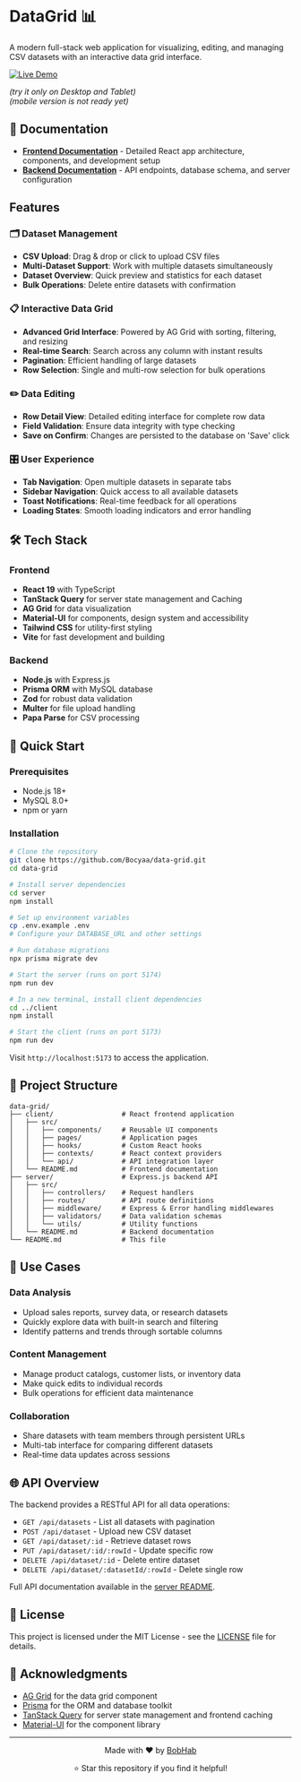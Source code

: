 # DataGrid 📊

A modern full-stack web application for visualizing, editing, and managing CSV datasets with an interactive data grid interface.

[![Live Demo](https://img.shields.io/badge/🚀-Live%20Demo-blue?style=for-the-badge)](https://data-grid-six.vercel.app/)
  
*(try it only on Desktop and Tablet)* <br>
*(mobile version is not ready yet)*

## 📖 Documentation

- **[Frontend Documentation](./client/README.md)** - Detailed React app architecture, components, and development setup
- **[Backend Documentation](./server/README.md)** - API endpoints, database schema, and server configuration

## Features

### 🗂️ Dataset Management

- **CSV Upload**: Drag & drop or click to upload CSV files
- **Multi-Dataset Support**: Work with multiple datasets simultaneously
- **Dataset Overview**: Quick preview and statistics for each dataset
- **Bulk Operations**: Delete entire datasets with confirmation

### 📋 Interactive Data Grid

- **Advanced Grid Interface**: Powered by AG Grid with sorting, filtering, and resizing
- **Real-time Search**: Search across any column with instant results
- **Pagination**: Efficient handling of large datasets
- **Row Selection**: Single and multi-row selection for bulk operations

### ✏️ Data Editing

- **Row Detail View**: Detailed editing interface for complete row data
- **Field Validation**: Ensure data integrity with type checking
- **Save on Confirm**: Changes are persisted to the database on 'Save' click

### 🎛️ User Experience

- **Tab Navigation**: Open multiple datasets in separate tabs
- **Sidebar Navigation**: Quick access to all available datasets
- **Toast Notifications**: Real-time feedback for all operations
- **Loading States**: Smooth loading indicators and error handling

## 🛠️ Tech Stack

### Frontend

- **React 19** with TypeScript
- **TanStack Query** for server state management and Caching
- **AG Grid** for data visualization
- **Material-UI** for components, design system and accessibility
- **Tailwind CSS** for utility-first styling
- **Vite** for fast development and building

### Backend

- **Node.js** with Express.js
- **Prisma ORM** with MySQL database
- **Zod** for robust data validation
- **Multer** for file upload handling
- **Papa Parse** for CSV processing

## 🚀 Quick Start

### Prerequisites

- Node.js 18+
- MySQL 8.0+
- npm or yarn

### Installation

```bash
# Clone the repository
git clone https://github.com/Bocyaa/data-grid.git
cd data-grid

# Install server dependencies
cd server
npm install

# Set up environment variables
cp .env.example .env
# Configure your DATABASE_URL and other settings

# Run database migrations
npx prisma migrate dev

# Start the server (runs on port 5174)
npm run dev

# In a new terminal, install client dependencies
cd ../client
npm install

# Start the client (runs on port 5173)
npm run dev
```

Visit `http://localhost:5173` to access the application.

## 📁 Project Structure

```
data-grid/
├── client/                 # React frontend application
│   ├── src/
│   │   ├── components/     # Reusable UI components
│   │   ├── pages/          # Application pages
│   │   ├── hooks/          # Custom React hooks
│   │   ├── contexts/       # React context providers
│   │   └── api/            # API integration layer
│   └── README.md           # Frontend documentation
├── server/                 # Express.js backend API
│   ├── src/
│   │   ├── controllers/    # Request handlers
│   │   ├── routes/         # API route definitions
│   │   ├── middleware/     # Express & Error handling middlewares
│   │   ├── validators/     # Data validation schemas
│   │   └── utils/          # Utility functions
│   └── README.md           # Backend documentation
└── README.md               # This file
```

## 🎯 Use Cases

### Data Analysis

- Upload sales reports, survey data, or research datasets
- Quickly explore data with built-in search and filtering
- Identify patterns and trends through sortable columns

### Content Management

- Manage product catalogs, customer lists, or inventory data
- Make quick edits to individual records
- Bulk operations for efficient data maintenance

### Collaboration

- Share datasets with team members through persistent URLs
- Multi-tab interface for comparing different datasets
- Real-time data updates across sessions

## 🌐 API Overview

The backend provides a RESTful API for all data operations:

- `GET /api/datasets` - List all datasets with pagination
- `POST /api/dataset` - Upload new CSV dataset
- `GET /api/dataset/:id` - Retrieve dataset rows
- `PUT /api/dataset/:id/:rowId` - Update specific row
- `DELETE /api/dataset/:id` - Delete entire dataset
- `DELETE /api/dataset/:datasetId/:rowId` - Delete single row

Full API documentation available in the [server README](./server/README.md).

## 📝 License

This project is licensed under the MIT License - see the [LICENSE](LICENSE) file for details.

## 🙏 Acknowledgments

- [AG Grid](https://ag-grid.com/) for the data grid component
- [Prisma](https://prisma.io/) for the ORM and database toolkit
- [TanStack Query](https://tanstack.com/query) for server state management and frontend caching
- [Material-UI](https://mui.com/) for the component library

---

<div align="center">
  <p>Made with ❤️ by <a href="https://github.com/Bocyaa">BobHab</a></p>
  <p>⭐ Star this repository if you find it helpful!</p>
</div>
